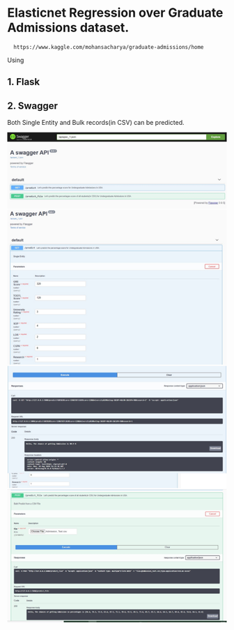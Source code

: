 # Elasticnet Regression over Graduate Admissions dataset.
      https://www.kaggle.com/mohansacharya/graduate-admissions/home
      
Using
##  1. Flask
##  2. Swagger
  
Both Single Entity and Bulk records(in CSV) can be predicted.  
  
<img src="/Pic1.jpg" alt="My cool logo"/>
<img src="/Pic2.jpg" alt="My cool logo"/>
<img src="/Pic3.jpg" alt="My cool logo"/>
<img src="/Pic4.jpg" alt="My cool logo"/>
